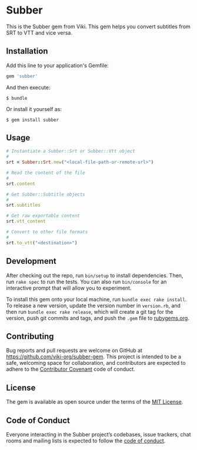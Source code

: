# Subber

This is the Subber gem from Viki. This gem helps you convert subtitles from SRT to VTT and vice versa.

## Installation

Add this line to your application's Gemfile:

```ruby
gem 'subber'
```

And then execute:

    $ bundle

Or install it yourself as:

    $ gem install subber

## Usage

```rb
# Instantiate a Subber::Srt or Subber::Vtt object
#
srt = Subber::Srt.new("<local-file-path-or-remote-url>")

# Read the content of the file
#
srt.content

# Get Subber::Subtitle objects
#
srt.subtitles

# Get raw exportable content
srt.vtt_content

# Convert to other file formats
#
srt.to_vtt("<destination>")
```

## Development

After checking out the repo, run `bin/setup` to install dependencies. Then, run `rake spec` to run the tests. You can also run `bin/console` for an interactive prompt that will allow you to experiment.

To install this gem onto your local machine, run `bundle exec rake install`. To release a new version, update the version number in `version.rb`, and then run `bundle exec rake release`, which will create a git tag for the version, push git commits and tags, and push the `.gem` file to [rubygems.org](https://rubygems.org).

## Contributing

Bug reports and pull requests are welcome on GitHub at https://github.com/viki-org/subber-gem. This project is intended to be a safe, welcoming space for collaboration, and contributors are expected to adhere to the [Contributor Covenant](http://contributor-covenant.org) code of conduct.

## License

The gem is available as open source under the terms of the [MIT License](https://opensource.org/licenses/MIT).

## Code of Conduct

Everyone interacting in the Subber project’s codebases, issue trackers, chat rooms and mailing lists is expected to follow the [code of conduct](https://github.com/viki-org/subber-gem/blob/master/CODE_OF_CONDUCT.md).
